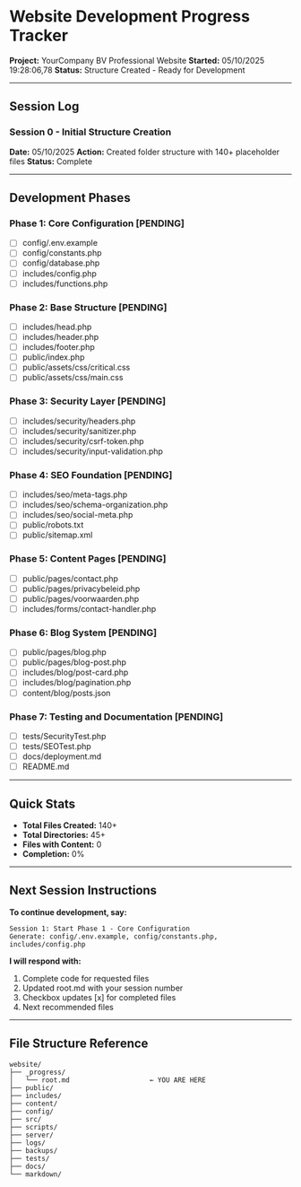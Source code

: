# Website Development Progress Tracker

**Project:** YourCompany BV Professional Website
**Started:** 05/10/2025 19:28:06,78
**Status:** Structure Created - Ready for Development

---

## Session Log

### Session 0 - Initial Structure Creation
**Date:** 05/10/2025
**Action:** Created folder structure with 140+ placeholder files
**Status:** Complete

---

## Development Phases

### Phase 1: Core Configuration [PENDING]
- [ ] config/.env.example
- [ ] config/constants.php
- [ ] config/database.php
- [ ] includes/config.php
- [ ] includes/functions.php

### Phase 2: Base Structure [PENDING]
- [ ] includes/head.php
- [ ] includes/header.php
- [ ] includes/footer.php
- [ ] public/index.php
- [ ] public/assets/css/critical.css
- [ ] public/assets/css/main.css

### Phase 3: Security Layer [PENDING]
- [ ] includes/security/headers.php
- [ ] includes/security/sanitizer.php
- [ ] includes/security/csrf-token.php
- [ ] includes/security/input-validation.php

### Phase 4: SEO Foundation [PENDING]
- [ ] includes/seo/meta-tags.php
- [ ] includes/seo/schema-organization.php
- [ ] includes/seo/social-meta.php
- [ ] public/robots.txt
- [ ] public/sitemap.xml

### Phase 5: Content Pages [PENDING]
- [ ] public/pages/contact.php
- [ ] public/pages/privacybeleid.php
- [ ] public/pages/voorwaarden.php
- [ ] includes/forms/contact-handler.php

### Phase 6: Blog System [PENDING]
- [ ] public/pages/blog.php
- [ ] public/pages/blog-post.php
- [ ] includes/blog/post-card.php
- [ ] includes/blog/pagination.php
- [ ] content/blog/posts.json

### Phase 7: Testing and Documentation [PENDING]
- [ ] tests/SecurityTest.php
- [ ] tests/SEOTest.php
- [ ] docs/deployment.md
- [ ] README.md

---

## Quick Stats
- **Total Files Created:** 140+
- **Total Directories:** 45+
- **Files with Content:** 0
- **Completion:** 0%

---

## Next Session Instructions

**To continue development, say:**
```
Session 1: Start Phase 1 - Core Configuration
Generate: config/.env.example, config/constants.php, includes/config.php
```

**I will respond with:**
1. Complete code for requested files
2. Updated root.md with your session number
3. Checkbox updates [x] for completed files
4. Next recommended files

---

## File Structure Reference
```
website/
├── _progress/
│   └── root.md                    ← YOU ARE HERE
├── public/
├── includes/
├── content/
├── config/
├── src/
├── scripts/
├── server/
├── logs/
├── backups/
├── tests/
├── docs/
└── markdown/
```
